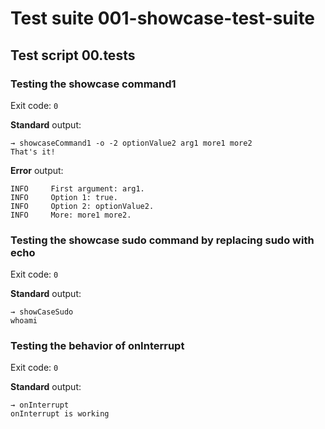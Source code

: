 # Test suite 001-showcase-test-suite

## Test script 00.tests

### Testing the showcase command1

Exit code: `0`

**Standard** output:

```plaintext
→ showcaseCommand1 -o -2 optionValue2 arg1 more1 more2
That's it!
```

**Error** output:

```log
INFO     First argument: arg1.
INFO     Option 1: true.
INFO     Option 2: optionValue2.
INFO     More: more1 more2.
```

### Testing the showcase sudo command by replacing sudo with echo

Exit code: `0`

**Standard** output:

```plaintext
→ showCaseSudo
whoami
```

### Testing the behavior of onInterrupt

Exit code: `0`

**Standard** output:

```plaintext
→ onInterrupt
onInterrupt is working
```

